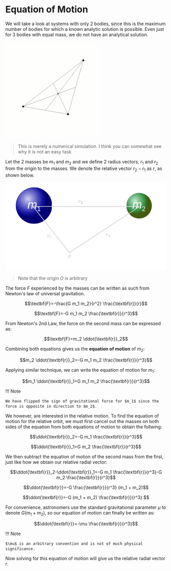 # Equation of Motion

We will take a look at systems with only 2 bodies, since this is the maximum number of bodies for which a known analytic solution is possible. Even just for 3 bodies with equal mass, we do not have an analytical solution.

![](../img/3body.gif)
> This is merely a numerical simulation. I think you can somewhat see why it is not an easy task

Let the 2 masses be $m_1$ and $m_2$ and we define 2 radius vectors, $r_1$ and $r_2$ from the origin to the masses. We denote the relative vector $r_2 - r_1$ as $r$, as shown below.

![](../img/eqnofmotion.png)
> Note that the origin $O$ is arbitrary

The force $F$ experienced by the masses can be written as such from Newton's law of universal gravitation.

$$\textbf{F}=-\frac{G m_1 m_2}{r^2} \frac{\textbf{r}}{r}$$

$$\textbf{F}=-G m_1 m_2 \frac{\textbf{r}}{r^3}$$

From Newton's 2nd Law, the force on the second mass can be expressed as:

$$\textbf{F}=m_2 \ddot{\textbf{r}}_2$$

Combining both equations gives us the **equation of motion** of $m_2$:

$$m_2 \ddot{\textbf{r}}_2=-G m_1 m_2 \frac{\textbf{r}}{r^3}$$

Applying similar technique, we can write the equation of motion for $m_1$:

$$m_1 \ddot{\textbf{r}}_1=G m_1 m_2 \frac{\textbf{r}}{r^3}$$

!!! Note

    We have flipped the sign of gravitational force for $m_1$ since the force is opposite in direction to $m_2$.

We however, are interested in the relative motion. To find the equation of motion for the relative orbit, we must first cancel out the masses on both sides of the equation from both equations of motion to obtain the follwing:

$$\ddot{\textbf{r}}_2=-G m_1 \frac{\textbf{r}}{r^3}$$

$$\ddot{\textbf{r}}_1=G m_2 \frac{\textbf{r}}{r^3}$$

We then subtract the equation of motion of the second mass from the first, just like how we obtain our relative radial vector:

$$\ddot{\textbf{r}}_2-\ddot{\textbf{r}}_1=-G m_1 \frac{\textbf{r}}{r^3}-G m_2 \frac{\textbf{r}}{r^3}$$

$$\ddot{\textbf{r}}=-G \frac{\textbf{r}}{r^3} (m_1 + m_2)$$

$$\ddot{\textbf{r}}=-G (m_1 + m_2) \frac{\textbf{r}}{r^3} $$

For convenience, astronomers use the standard gravitational parameter $\mu$ to denote $G (m_1+m_2)$, so our equation of motion can finally be written as:

$$\ddot{\textbf{r}}=-\mu \frac{\textbf{r}}{r^3}$$

!!! Note

    $\mu$ is an arbitrary convention and is not of much physical significance.

Now solving for this equation of motion will give us the relative radial vector $r$.